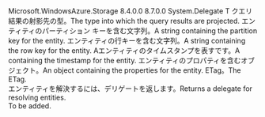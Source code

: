 <Type Name="EntityResolver&lt;T&gt;" FullName="Microsoft.WindowsAzure.Storage.Table.EntityResolver&lt;T&gt;">
  <TypeSignature Language="C#" Value="public delegate T EntityResolver&lt;T&gt;(string partitionKey, string rowKey, DateTimeOffset timestamp, IDictionary&lt;string,EntityProperty&gt; properties, string etag);" />
  <TypeSignature Language="ILAsm" Value=".class public auto ansi sealed EntityResolver`1&lt;T&gt; extends System.MulticastDelegate" />
  <TypeSignature Language="DocId" Value="T:Microsoft.WindowsAzure.Storage.Table.EntityResolver`1" />
  <TypeSignature Language="VB.NET" Value="Public Delegate Function EntityResolver(Of T)(partitionKey As String, rowKey As String, timestamp As DateTimeOffset, properties As IDictionary(Of String, EntityProperty), etag As String) As T " />
  <TypeSignature Language="F#" Value="type EntityResolver&lt;'T&gt; = delegate of string * string * DateTimeOffset * IDictionary&lt;string, EntityProperty&gt; * string -&gt; 'T" />
  <AssemblyInfo>
    <AssemblyName>Microsoft.WindowsAzure.Storage</AssemblyName>
    <AssemblyVersion>8.4.0.0</AssemblyVersion>
    <AssemblyVersion>8.7.0.0</AssemblyVersion>
  </AssemblyInfo>
  <TypeParameters>
    <TypeParameter Name="T" />
  </TypeParameters>
  <Base>
    <BaseTypeName>System.Delegate</BaseTypeName>
  </Base>
  <Parameters>
    <Parameter Name="partitionKey" Type="System.String" />
    <Parameter Name="rowKey" Type="System.String" />
    <Parameter Name="timestamp" Type="System.DateTimeOffset" />
    <Parameter Name="properties" Type="System.Collections.Generic.IDictionary&lt;System.String,Microsoft.WindowsAzure.Storage.Table.EntityProperty&gt;" />
    <Parameter Name="etag" Type="System.String" />
  </Parameters>
  <ReturnValue>
    <ReturnType>T</ReturnType>
  </ReturnValue>
  <Docs>
    <typeparam name="T"><span data-ttu-id="b111e-101">クエリ結果の射影先の型。</span><span class="sxs-lookup"><span data-stu-id="b111e-101">The type into which the query results are projected.</span></span></typeparam>
    <param name="partitionKey"><span data-ttu-id="b111e-102">エンティティのパーティション キーを含む文字列。</span><span class="sxs-lookup"><span data-stu-id="b111e-102">A string containing the partition key for the entity.</span></span></param>
    <param name="rowKey"><span data-ttu-id="b111e-103">エンティティの行キーを含む文字列。</span><span class="sxs-lookup"><span data-stu-id="b111e-103">A string containing the row key for the entity.</span></span></param>
    <param name="timestamp"><span data-ttu-id="b111e-104">A<see cref="T:System.DateTimeOffset" />エンティティのタイムスタンプを表すです。</span><span class="sxs-lookup"><span data-stu-id="b111e-104">A <see cref="T:System.DateTimeOffset" /> containing the timestamp for the entity.</span></span></param>
    <param name="properties"><span data-ttu-id="b111e-105"><see cref="T:System.Collections.Generic.IDictionary`2" />エンティティのプロパティを含むオブジェクト。</span><span class="sxs-lookup"><span data-stu-id="b111e-105">An <see cref="T:System.Collections.Generic.IDictionary`2" /> object containing the properties for the entity.</span></span></param>
    <param name="etag"><span data-ttu-id="b111e-106">ETag。</span><span class="sxs-lookup"><span data-stu-id="b111e-106">The ETag.</span></span></param>
    <summary>
            <span data-ttu-id="b111e-107">エンティティを解決するには、デリゲートを返します。</span><span class="sxs-lookup"><span data-stu-id="b111e-107">Returns a delegate for resolving entities.</span></span>
            </summary>
    <returns />
    <remarks>To be added.</remarks>
  </Docs>
</Type>